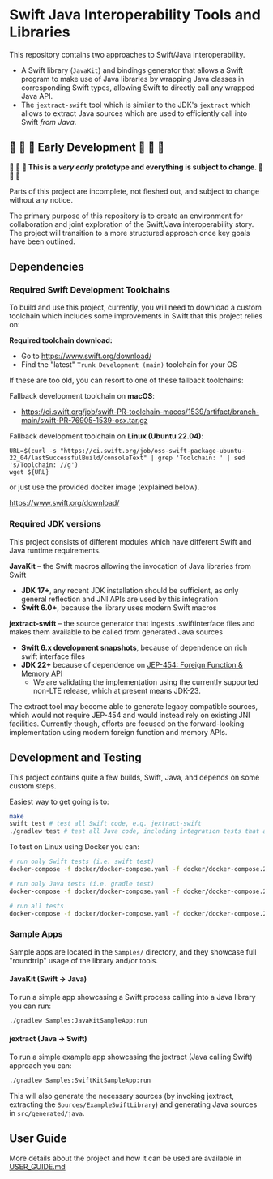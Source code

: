 # Swift Java Interoperability Tools and Libraries

This repository contains two approaches to Swift/Java interoperability.

- A Swift library (`JavaKit`) and bindings generator that allows a Swift program to make use of Java libraries by wrapping Java classes in corresponding Swift types, allowing Swift to directly call any wrapped Java API.
- The `jextract-swift` tool which is similar to the JDK's `jextract` which allows to extract Java sources which are used
  to efficiently call into Swift _from Java_.

## :construction: :construction: :construction: Early Development :construction: :construction: :construction: 

**:construction: :construction: :construction: This is a *very early* prototype and everything is subject to change. :construction: :construction: :construction:** 

Parts of this project are incomplete, not fleshed out, and subject to change without any notice.

The primary purpose of this repository is to create an environment for collaboration and joint exploration of the Swift/Java interoperability story. The project will transition to a more structured approach once key goals have been outlined.

## Dependencies

### Required Swift Development Toolchains

To build and use this project, currently, you will need to download a custom toolchain which includes some improvements in Swift that this project relies on:

**Required toolchain download:**

- Go to https://www.swift.org/download/
- Find the "latest" `Trunk Development (main)` toolchain for your OS

If these are too old, you can resort to one of these fallback toolchains:

Fallback development toolchain on **macOS**:

- https://ci.swift.org/job/swift-PR-toolchain-macos/1539/artifact/branch-main/swift-PR-76905-1539-osx.tar.gz

Fallback development toolchain on **Linux (Ubuntu 22.04)**:

```
URL=$(curl -s "https://ci.swift.org/job/oss-swift-package-ubuntu-22_04/lastSuccessfulBuild/consoleText" | grep 'Toolchain: ' | sed 's/Toolchain: //g')
wget ${URL} 
```

or just use the provided docker image (explained below).

https://www.swift.org/download/


### Required JDK versions

This project consists of different modules which have different Swift and Java runtime requirements.

**JavaKit** – the Swift macros allowing the invocation of Java libraries from Swift

- **JDK 17+**, any recent JDK installation should be sufficient, as only general reflection and JNI APIs are used by this integration
- **Swift 6.0+**, because the library uses modern Swift macros

**jextract-swift** – the source generator that ingests .swiftinterface files and makes them available to be called from generated Java sources

- **Swift 6.x development snapshots**, because of dependence on rich swift interface files  
- **JDK 22+** because of dependence on [JEP-454: Foreign Function & Memory API](https://openjdk.org/jeps/454)
  - We are validating the implementation using the currently supported non-LTE release, which at present means JDK-23.  

The extract tool may become able to generate legacy compatible sources, which would not require JEP-454 and would instead rely on existing JNI facilities. Currently though, efforts are focused on the forward-looking implementation using modern foreign function and memory APIs. 

## Development and Testing

This project contains quite a few builds, Swift, Java, and depends on some custom steps.

Easiest way to get going is to:

```bash
make
swift test # test all Swift code, e.g. jextract-swift
./gradlew test # test all Java code, including integration tests that actually use jextract-ed sources
```

To test on Linux using Docker you can:

```bash 
# run only Swift tests (i.e. swift test)
docker-compose -f docker/docker-compose.yaml -f docker/docker-compose.2204.main.yaml run test-swift

# run only Java tests (i.e. gradle test)
docker-compose -f docker/docker-compose.yaml -f docker/docker-compose.2204.main.yaml run test-java

# run all tests
docker-compose -f docker/docker-compose.yaml -f docker/docker-compose.2204.main.yaml run test 
```

### Sample Apps

Sample apps are located in the `Samples/` directory, and they showcase full "roundtrip" usage of the library and/or tools.

#### JavaKit (Swift -> Java)

To run a simple app showcasing a Swift process calling into a Java library you can run: 

```bash
./gradlew Samples:JavaKitSampleApp:run
```

#### jextract (Java -> Swift)

To run a simple example app showcasing the jextract (Java calling Swift) approach you can:

```bash
./gradlew Samples:SwiftKitSampleApp:run
```

This will also generate the necessary sources (by invoking jextract, extracting the `Sources/ExampleSwiftLibrary`) 
and generating Java sources in `src/generated/java`.

## User Guide

More details about the project and how it can be used are available in [USER_GUIDE.md](USER_GUIDE.md)
